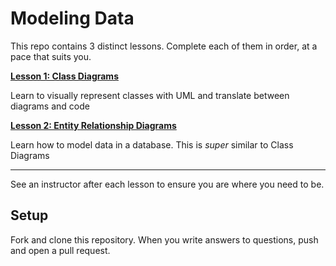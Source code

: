 # Modeling Data

This repo contains 3 distinct lessons.  Complete each of them in order, at a pace that suits you.

**[Lesson 1: Class Diagrams](class-diagrams.md)**

Learn to visually represent classes with UML and translate between diagrams and code

**[Lesson 2: Entity Relationship Diagrams](entity-relationship-diagrams.md)**

Learn how to model data in a database.  This is _super_ similar to Class Diagrams

---

See an instructor after each lesson to ensure you are where you need to be.

## Setup

Fork and clone this repository.  When you write answers to questions, push and open a pull request.
